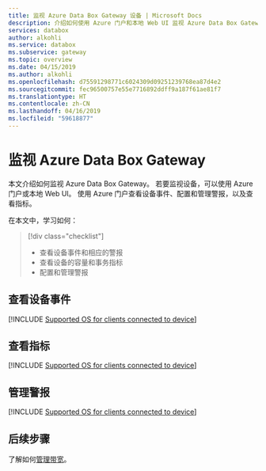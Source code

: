 ```yaml
---
title: 监视 Azure Data Box Gateway 设备 | Microsoft Docs
description: 介绍如何使用 Azure 门户和本地 Web UI 监视 Azure Data Box Gateway。
services: databox
author: alkohli
ms.service: databox
ms.subservice: gateway
ms.topic: overview
ms.date: 04/15/2019
ms.author: alkohli
ms.openlocfilehash: d75591298771c6024309d09251239768ea87d4e2
ms.sourcegitcommit: fec96500757e55e7716892ddff9a187f61ae81f7
ms.translationtype: HT
ms.contentlocale: zh-CN
ms.lasthandoff: 04/16/2019
ms.locfileid: "59618877"
---
```

# <a name="monitor-your-azure-data-box-gateway"></a>监视 Azure Data Box Gateway

本文介绍如何监视 Azure Data Box Gateway。 若要监视设备，可以使用 Azure 门户或本地 Web UI。 使用 Azure 门户查看设备事件、配置和管理警报，以及查看指标。

在本文中，学习如何：

> [!div class="checklist"]
> * 查看设备事件和相应的警报
> * 查看设备的容量和事务指标
> * 配置和管理警报

## <a name="view-device-events"></a>查看设备事件

[!INCLUDE [Supported OS for clients connected to device](../../includes/data-box-edge-gateway-view-device-events.md)]

## <a name="view-metrics"></a>查看指标

[!INCLUDE [Supported OS for clients connected to device](../../includes/data-box-edge-gateway-view-metrics.md)]

## <a name="manage-alerts"></a>管理警报

[!INCLUDE [Supported OS for clients connected to device](../../includes/data-box-edge-gateway-manage-alerts.md)]

## <a name="next-steps"></a>后续步骤

了解如何[管理带宽](data-box-gateway-manage-bandwidth-schedules.md)。